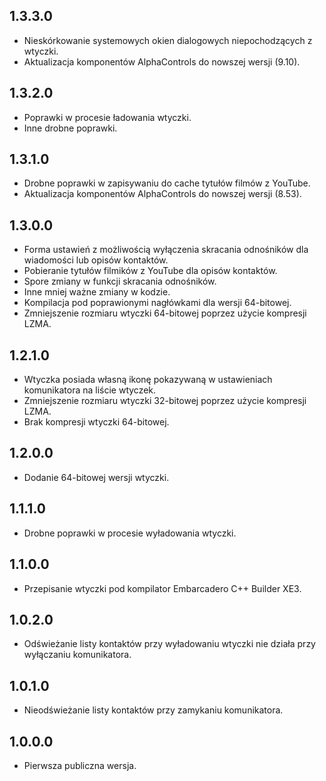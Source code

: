 1.3.3.0
-----
* Nieskórkowanie systemowych okien dialogowych niepochodzących z wtyczki.
* Aktualizacja komponentów AlphaControls do nowszej wersji (9.10).

1.3.2.0
-----
* Poprawki w procesie ładowania wtyczki.
* Inne drobne poprawki.

1.3.1.0
-----
* Drobne poprawki w zapisywaniu do cache tytułów filmów z YouTube.
* Aktualizacja komponentów AlphaControls do nowszej wersji (8.53).

1.3.0.0
-----
* Forma ustawień z możliwością wyłączenia skracania odnośników dla wiadomości lub opisów kontaktów.
* Pobieranie tytułów filmików z YouTube dla opisów kontaktów.
* Spore zmiany w funkcji skracania odnośników.
* Inne mniej ważne zmiany w kodzie.
* Kompilacja pod poprawionymi nagłówkami dla wersji 64-bitowej.
* Zmniejszenie rozmiaru wtyczki 64-bitowej poprzez użycie kompresji LZMA.

1.2.1.0
-----
* Wtyczka posiada własną ikonę pokazywaną w ustawieniach komunikatora na liście wtyczek.
* Zmniejszenie rozmiaru wtyczki 32-bitowej poprzez użycie kompresji LZMA.
* Brak kompresji wtyczki 64-bitowej.

1.2.0.0
-----
* Dodanie 64-bitowej wersji wtyczki.

1.1.1.0
-----
* Drobne poprawki w procesie wyładowania wtyczki.

1.1.0.0
-----
* Przepisanie wtyczki pod kompilator Embarcadero C++ Builder XE3.

1.0.2.0
-----
* Odświeżanie listy kontaktów przy wyładowaniu wtyczki nie działa przy wyłączaniu komunikatora.

1.0.1.0
-----
* Nieodświeżanie listy kontaktów przy zamykaniu komunikatora.

1.0.0.0
-----
* Pierwsza publiczna wersja.